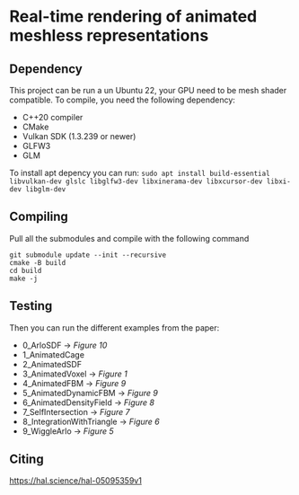 # Real-time rendering of animated meshless representations


## Dependency
This project can be run a un Ubuntu 22, your GPU need to be mesh shader compatible. To compile, you need the following dependency:
+ C++20 compiler
+ CMake
+ Vulkan SDK (1.3.239 or newer)
+ GLFW3
+ GLM

To install apt depency you can run: `sudo apt install build-essential libvulkan-dev glslc libglfw3-dev libxinerama-dev libxcursor-dev libxi-dev libglm-dev`


## Compiling 

Pull all the submodules and compile with the following command
```
git submodule update --init --recursive
cmake -B build
cd build
make -j
```

## Testing

Then you can run the different examples from the paper:
+ 0_ArloSDF -> *Figure 10*
+ 1_AnimatedCage 
+ 2_AnimatedSDF 
+ 3_AnimatedVoxel -> *Figure 1*
+ 4_AnimatedFBM -> *Figure 9*
+ 5_AnimatedDynamicFBM -> *Figure 9*
+ 6_AnimatedDensityField -> *Figure 8*
+ 7_SelfIntersection -> *Figure 7*
+ 8_IntegrationWithTriangle -> *Figure 6*
+ 9_WiggleArlo -> *Figure 5*

## Citing

https://hal.science/hal-05095359v1
